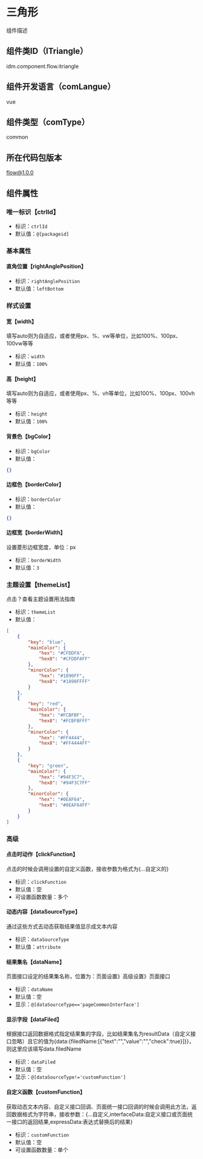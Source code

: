 # 三角形
组件描述
## 组件类ID（ITriangle）
idm.component.flow.itriangle
## 组件开发语言（comLangue）
vue
## 组件类型（comType）
common
## 所在代码包版本
flow@1.0.0
## 组件属性
### 唯一标识【ctrlId】

- 标识：`ctrlId`
- 默认值：`@[packageid]`
### 基本属性
#### 直角位置【rightAnglePosition】

- 标识：`rightAnglePosition`
- 默认值：`leftBottom`
### 样式设置
#### 宽【width】
填写auto则为自适应，或者使用px、%、vw等单位，比如100%、100px、100vw等等
- 标识：`width`
- 默认值：`100%`
#### 高【height】
填写auto则为自适应，或者使用px、%、vh等单位，比如100%、100px、100vh等等
- 标识：`height`
- 默认值：`100%`
#### 背景色【bgColor】

- 标识：`bgColor`
- 默认值：```json{}```
#### 边框色【borderColor】

- 标识：`borderColor`
- 默认值：```json{}```
#### 边框宽【borderWidth】
设置菱形边框宽度，单位：px
- 标识：`borderWidth`
- 默认值：`3`
### 主题设置【themeList】
点击？查看主题设置用法指南
- 标识：`themeList`
- 默认值：```json[
    {
        "key": "blue",
        "mainColor": {
            "hex": "#CFDDFA",
            "hex8": "#CFDDFAFF"
        },
        "minorColor": {
            "hex": "#1890FF",
            "hex8": "#1890FFFF"
        }
    },
    {
        "key": "red",
        "mainColor": {
            "hex": "#FCBFBF",
            "hex8": "#FCBFBFFF"
        },
        "minorColor": {
            "hex": "#FF4444",
            "hex8": "#FF4444FF"
        }
    },
    {
        "key": "green",
        "mainColor": {
            "hex": "#94F3C7",
            "hex8": "#94F3C7FF"
        },
        "minorColor": {
            "hex": "#0EAF64",
            "hex8": "#0EAF64FF"
        }
    }
]```
### 高级
#### 点击时动作【clickFunction】
点击的时候会调用设置的自定义函数，接收参数为格式为{...自定义的}
- 标识：`clickFunction`
- 默认值：空
- 可设置函数数量：多个
#### 动态内容【dataSourceType】
通过这些方式去动态获取结果值显示成文本内容
- 标识：`dataSourceType`
- 默认值：`attribute`
#### 结果集名【dataName】
页面接口设定的结果集名称，位置为：页面设置》高级设置》页面接口
- 标识：`dataName`
- 默认值：空
- 显示：`@[dataSourceType=='pageCommonInterface']`
#### 显示字段【dataFiled】
根据接口返回数据格式指定结果集的字段，比如结果集名为resultData（自定义接口忽略）且它的值为{data:{filedName:[{"text":"","value":"","check":true}]}}，则这里应该填写data.filedName
- 标识：`dataFiled`
- 默认值：空
- 显示：`@[dataSourceType!='customFunction']`
#### 自定义函数【customFunction】
获取动态文本内容、自定义接口回调、页面统一接口回调的时候会调用此方法，返回数据格式为字符串，接收参数：{...自定义,interfaceData:自定义接口或页面统一接口的返回结果,expressData:表达式替换后的结果}
- 标识：`customFunction`
- 默认值：空
- 可设置函数数量：单个